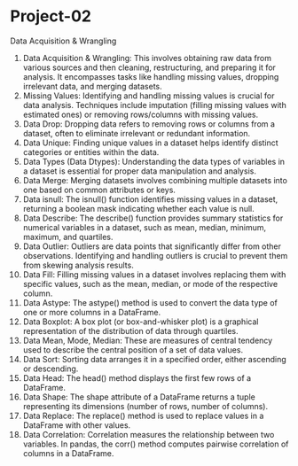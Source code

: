 # Project-02
Data Acquisition &amp; Wrangling
1.	Data Acquisition & Wrangling: This involves obtaining raw data from various sources and then cleaning, restructuring, and preparing it for analysis. It encompasses tasks like handling missing values, dropping irrelevant data, and merging datasets.
2.	Missing Values: Identifying and handling missing values is crucial for data analysis. Techniques include imputation (filling missing values with estimated ones) or removing rows/columns with missing values.
3.	Data Drop: Dropping data refers to removing rows or columns from a dataset, often to eliminate irrelevant or redundant information.
4.	Data Unique: Finding unique values in a dataset helps identify distinct categories or entities within the data.
5.	Data Types (Data Dtypes): Understanding the data types of variables in a dataset is essential for proper data manipulation and analysis.
6.	Data Merge: Merging datasets involves combining multiple datasets into one based on common attributes or keys.
7.	Data isnull: The isnull() function identifies missing values in a dataset, returning a boolean mask indicating whether each value is null.
8.	Data Describe: The describe() function provides summary statistics for numerical variables in a dataset, such as mean, median, minimum, maximum, and quartiles.
9.	Data Outlier: Outliers are data points that significantly differ from other observations. Identifying and handling outliers is crucial to prevent them from skewing analysis results.
10.	Data Fill: Filling missing values in a dataset involves replacing them with specific values, such as the mean, median, or mode of the respective column.
11.	Data Astype: The astype() method is used to convert the data type of one or more columns in a DataFrame.
12.	Data Boxplot: A box plot (or box-and-whisker plot) is a graphical representation of the distribution of data through quartiles.
13.	Data Mean, Mode, Median: These are measures of central tendency used to describe the central position of a set of data values.
14.	Data Sort: Sorting data arranges it in a specified order, either ascending or descending.
15.	Data Head: The head() method displays the first few rows of a DataFrame.
16.	Data Shape: The shape attribute of a DataFrame returns a tuple representing its dimensions (number of rows, number of columns).
17.	Data Replace: The replace() method is used to replace values in a DataFrame with other values.
18.	Data Correlation: Correlation measures the relationship between two variables. In pandas, the corr() method computes pairwise correlation of columns in a DataFrame.
